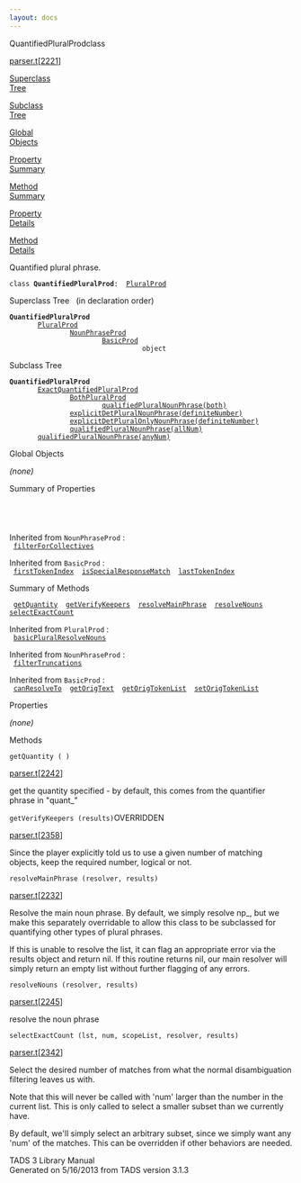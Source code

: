 ```yaml
---
layout: docs
---
```

<span class="title">QuantifiedPluralProd</span><span class="type">class</span>

[parser.t](../file/parser.t.html)\[[2221](../source/parser.t.html#2221)\]

[Superclass  
Tree](#_SuperClassTree_)

[Subclass  
Tree](#_SubClassTree_)

[Global  
Objects](#_ObjectSummary_)

[Property  
Summary](#_PropSummary_)

[Method  
Summary](#_MethodSummary_)

[Property  
Details](#_Properties_)

[Method  
Details](#_Methods_)

<div class="fdesc">

Quantified plural phrase.

`class `**`QuantifiedPluralProd`**` :   `[`PluralProd`](../object/PluralProd.html)

</div>

<span id="_SuperClassTree_"></span>

<div class="mjhd">

<span class="hdln">Superclass Tree</span>   (in declaration order)

</div>

**`QuantifiedPluralProd`**  
`         `[`PluralProd`](../object/PluralProd.html)  
`                 `[`NounPhraseProd`](../object/NounPhraseProd.html)  
`                         `[`BasicProd`](../object/BasicProd.html)  
`                                 object`  
<span id="_SubClassTree_"></span>

<div class="mjhd">

<span class="hdln">Subclass Tree</span>  

</div>

**`QuantifiedPluralProd`**  
`         `[`ExactQuantifiedPluralProd`](../object/ExactQuantifiedPluralProd.html)  
`                 `[`BothPluralProd`](../object/BothPluralProd.html)  
`                         `[`qualifiedPluralNounPhrase(both)`](../object/qualifiedPluralNounPhrase(both).html)  
`                 `[`explicitDetPluralNounPhrase(definiteNumber)`](../object/explicitDetPluralNounPhrase(definiteNumber).html)  
`                 `[`explicitDetPluralOnlyNounPhrase(definiteNumber)`](../object/explicitDetPluralOnlyNounPhrase(definiteNumber).html)  
`                 `[`qualifiedPluralNounPhrase(allNum)`](../object/qualifiedPluralNounPhrase(allNum).html)  
`         `[`qualifiedPluralNounPhrase(anyNum)`](../object/qualifiedPluralNounPhrase(anyNum).html)  
<span id="_ObjectSummary_"></span>

<div class="mjhd">

<span class="hdln">Global Objects</span>  

</div>

*(none)* <span id="_PropSummary_"></span>

<div class="mjhd">

<span class="hdln">Summary of Properties</span>  

</div>

` `

` `

Inherited from `NounPhraseProd` :  
` `[`filterForCollectives`](../object/NounPhraseProd.html#filterForCollectives)`  `

Inherited from `BasicProd` :  
` `[`firstTokenIndex`](../object/BasicProd.html#firstTokenIndex)`  `[`isSpecialResponseMatch`](../object/BasicProd.html#isSpecialResponseMatch)`  `[`lastTokenIndex`](../object/BasicProd.html#lastTokenIndex)`  `

<span id="_MethodSummary_"></span>

<div class="mjhd">

<span class="hdln">Summary of Methods</span>  

</div>

` `[`getQuantity`](#getQuantity)`  `[`getVerifyKeepers`](#getVerifyKeepers)`  `[`resolveMainPhrase`](#resolveMainPhrase)`  `[`resolveNouns`](#resolveNouns)`  `[`selectExactCount`](#selectExactCount)`  `

Inherited from `PluralProd` :  
` `[`basicPluralResolveNouns`](../object/PluralProd.html#basicPluralResolveNouns)`  `

Inherited from `NounPhraseProd` :  
` `[`filterTruncations`](../object/NounPhraseProd.html#filterTruncations)`  `

Inherited from `BasicProd` :  
` `[`canResolveTo`](../object/BasicProd.html#canResolveTo)`  `[`getOrigText`](../object/BasicProd.html#getOrigText)`  `[`getOrigTokenList`](../object/BasicProd.html#getOrigTokenList)`  `[`setOrigTokenList`](../object/BasicProd.html#setOrigTokenList)`  `

<span id="_Properties_"></span>

<div class="mjhd">

<span class="hdln">Properties</span>  

</div>

*(none)* <span id="_Methods_"></span>

<div class="mjhd">

<span class="hdln">Methods</span>  

</div>

<span id="getQuantity"></span>

`getQuantity ( )`

[parser.t](../file/parser.t.html)\[[2242](../source/parser.t.html#2242)\]

<div class="desc">

get the quantity specified - by default, this comes from the quantifier
phrase in "quant\_"

</div>

<span id="getVerifyKeepers"></span>

`getVerifyKeepers (results)`<span class="rem">OVERRIDDEN</span>

[parser.t](../file/parser.t.html)\[[2358](../source/parser.t.html#2358)\]

<div class="desc">

Since the player explicitly told us to use a given number of matching
objects, keep the required number, logical or not.

</div>

<span id="resolveMainPhrase"></span>

`resolveMainPhrase (resolver, results)`

[parser.t](../file/parser.t.html)\[[2232](../source/parser.t.html#2232)\]

<div class="desc">

Resolve the main noun phrase. By default, we simply resolve np\_, but we
make this separately overridable to allow this class to be subclassed
for quantifying other types of plural phrases.

If this is unable to resolve the list, it can flag an appropriate error
via the results object and return nil. If this routine returns nil, our
main resolver will simply return an empty list without further flagging
of any errors.

</div>

<span id="resolveNouns"></span>

`resolveNouns (resolver, results)`

[parser.t](../file/parser.t.html)\[[2245](../source/parser.t.html#2245)\]

<div class="desc">

resolve the noun phrase

</div>

<span id="selectExactCount"></span>

`selectExactCount (lst, num, scopeList, resolver, results)`

[parser.t](../file/parser.t.html)\[[2342](../source/parser.t.html#2342)\]

<div class="desc">

Select the desired number of matches from what the normal disambiguation
filtering leaves us with.

Note that this will never be called with 'num' larger than the number in
the current list. This is only called to select a smaller subset than we
currently have.

By default, we'll simply select an arbitrary subset, since we simply
want any 'num' of the matches. This can be overridden if other behaviors
are needed.

</div>

<div class="ftr">

TADS 3 Library Manual  
Generated on 5/16/2013 from TADS version 3.1.3

</div>
